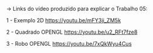 -> Links do vídeo produzido para explicar o Trabalho 05: 

1 - Exemplo 2D https://youtu.be/mFY3ji_ZM5k

2 - Quadrado OPENGL https://youtu.be/u2_RFt7fze8

3 - Robo OPENGL https://youtu.be/7xQkWyu4Cus